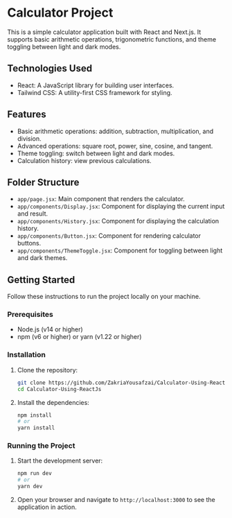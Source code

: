 # Calculator Project

This is a simple calculator application built with React and Next.js. It supports basic arithmetic operations, trigonometric functions, and theme toggling between light and dark modes.

## Technologies Used

- React: A JavaScript library for building user interfaces.
- Tailwind CSS: A utility-first CSS framework for styling.

## Features

- Basic arithmetic operations: addition, subtraction, multiplication, and division.
- Advanced operations: square root, power, sine, cosine, and tangent.
- Theme toggling: switch between light and dark modes.
- Calculation history: view previous calculations.

## Folder Structure

- `app/page.jsx`: Main component that renders the calculator.
- `app/components/Display.jsx`: Component for displaying the current input and result.
- `app/components/History.jsx`: Component for displaying the calculation history.
- `app/components/Button.jsx`: Component for rendering calculator buttons.
- `app/components/ThemeToggle.jsx`: Component for toggling between light and dark themes.

## Getting Started

Follow these instructions to run the project locally on your machine.

### Prerequisites

- Node.js (v14 or higher)
- npm (v6 or higher) or yarn (v1.22 or higher)

### Installation

1. Clone the repository:
   ```bash
   git clone https://github.com/ZakriaYousafzai/Calculator-Using-ReactJs
   cd Calculator-Using-ReactJs
   ```

2. Install the dependencies:
   ```bash
   npm install
   # or
   yarn install
   ```

### Running the Project

1. Start the development server:
   ```bash
   npm run dev
   # or
   yarn dev
   ```

2. Open your browser and navigate to `http://localhost:3000` to see the application in action.
